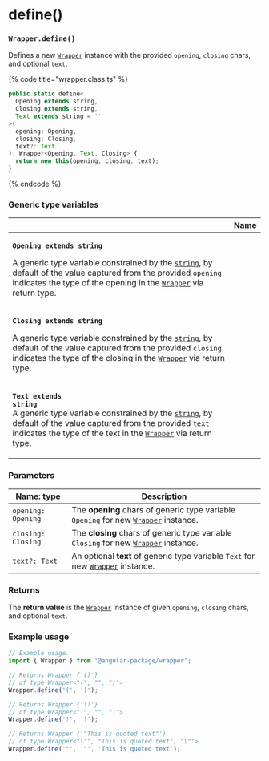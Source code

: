 # define()

### `Wrapper.define()`

Defines a new [`Wrapper`](../wrapper.md) instance with the provided `opening`, `closing` chars, and optional `text`.

{% code title="wrapper.class.ts" %}
```typescript
public static define<
  Opening extends string,
  Closing extends string,
  Text extends string = ''
>(
  opening: Opening,
  closing: Closing,
  text?: Text
): Wrapper<Opening, Text, Closing> {
  return new this(opening, closing, text);
}
```
{% endcode %}

### Generic type variables

|                                                                                                                                                                                                                                                                                                                                                                                                                              | Name |
| ---------------------------------------------------------------------------------------------------------------------------------------------------------------------------------------------------------------------------------------------------------------------------------------------------------------------------------------------------------------------------------------------------------------------------- | ---- |
| <p><strong><code>Opening extends string</code></strong></p><p>A generic type variable constrained by the <a href="https://www.typescriptlang.org/docs/handbook/basic-types.html#string"><code>string</code></a>, by default of the value captured from the provided <code>opening</code> indicates the type of the opening in the <a href="broken-reference"><code>Wrapper</code></a> via return type.</p>                   |      |
| <p><strong><code>Closing extends string</code></strong></p><p>A generic type variable constrained by the <a href="https://www.typescriptlang.org/docs/handbook/basic-types.html#string"><code>string</code></a>, by default of the value captured from the provided <code>closing</code> indicates the type of the closing in the <a href="broken-reference"><code>Wrapper</code></a> via return type.</p>                   |      |
| <p><strong><code>Text extends string</code></strong><br><strong><code></code></strong>A generic type variable constrained by the <a href="https://www.typescriptlang.org/docs/handbook/basic-types.html#string"><code>string</code></a>, by default of the value captured from the provided <code>text</code> indicates the type of the text in the <a href="broken-reference"><code>Wrapper</code></a> via return type.</p> |      |

### Parameters

| Name: type         | Description                                                                                           |
| ------------------ | ----------------------------------------------------------------------------------------------------- |
| `opening: Opening` | The **opening** chars of generic type variable `Opening` for new [`Wrapper`](../wrapper.md) instance. |
| `closing: Closing` | The **closing** chars of generic type variable `Closing` for new [`Wrapper`](../wrapper.md) instance. |
| `text?: Text`      | An optional **text** of generic type variable `Text` for new [`Wrapper`](../wrapper.md) instance.     |

### Returns

The **return value** is the [`Wrapper`](../wrapper.md) instance of given `opening`, `closing` chars, and optional `text`.

### Example usage

```typescript
// Example usage.
import { Wrapper } from '@angular-package/wrapper';

// Returns Wrapper {'()'}
// of type Wrapper<"(", "", ")">
Wrapper.define('(', ')');

// Returns Wrapper {'!!'}
// of type Wrapper<"!", "", "!">
Wrapper.define('!', '!');

// Returns Wrapper {'"This is quoted text"'}
// of type Wrapper<"\"", "This is quoted text", "\"">
Wrapper.define('"', '"', 'This is quoted text');
```
